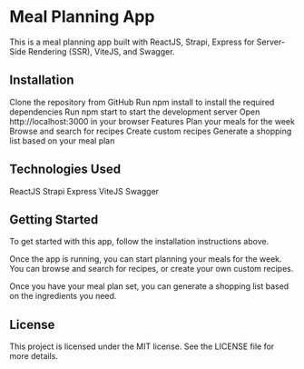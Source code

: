 # Meal Planning App
This is a meal planning app built with ReactJS, Strapi, Express for Server-Side Rendering (SSR), ViteJS, and Swagger.

## Installation
Clone the repository from GitHub
Run npm install to install the required dependencies
Run npm start to start the development server
Open http://localhost:3000 in your browser
Features
Plan your meals for the week
Browse and search for recipes
Create custom recipes
Generate a shopping list based on your meal plan

## Technologies Used
ReactJS
Strapi
Express
ViteJS
Swagger

## Getting Started
To get started with this app, follow the installation instructions above.

Once the app is running, you can start planning your meals for the week. You can browse and search for recipes, or create your own custom recipes.

Once you have your meal plan set, you can generate a shopping list based on the ingredients you need.

## License
This project is licensed under the MIT license. See the LICENSE file for more details.